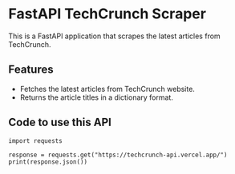 # FastAPI TechCrunch Scraper

This is a FastAPI application that scrapes the latest articles from TechCrunch.

## Features

- Fetches the latest articles from TechCrunch website.
- Returns the article titles in a dictionary format.

## Code to use this API

```
import requests

response = requests.get("https://techcrunch-api.vercel.app/")
print(response.json())

```
